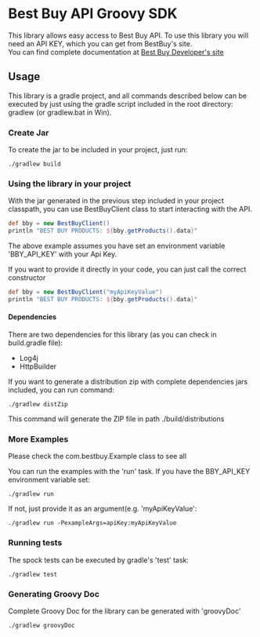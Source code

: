 # Best Buy API Groovy SDK
This library allows easy access to Best Buy API. 
To use this library you will need an API KEY, which you can get from BestBuy's site.  
You can find complete documentation at [Best Buy Developer's site](https://developer.bestbuy.com/documentation)

## Usage
This library is a gradle project, and all commands described below can be executed by just using the gradle script included in the root directory: gradlew (or gradlew.bat in Win).

### Create Jar
To create the jar to be included in your project, just run:

```
./gradlew build
```

### Using the library in your project
With the jar generated in the previous step included in your project classpath, you can use BestBuyClient class to start interacting with the API. 

```groovy
def bby = new BestBuyClient()
println "BEST BUY PRODUCTS: ${bby.getProducts().data}"
```

The above example assumes you have set an environment variable 'BBY_API_KEY' with your Api Key.

If you want to provide it directly in your code, you can just call the correct constructor

```groovy
def bby = new BestBuyClient("myApiKeyValue")
println "BEST BUY PRODUCTS: ${bby.getProducts().data}"
```
#### Dependencies
There are two dependencies for this library (as you can check in build.gradle file):
 - Log4j
 - HttpBuilder 
 
If you want to generate a distribution zip with complete dependencies jars included, you can run command: 

```
./gradlew distZip
```

This command will generate the ZIP file in path ./build/distributions
    
### More Examples
Please check the com.bestbuy.Example class to see all

You can run the examples with the 'run' task. If you have the BBY_API_KEY environment variable set:

```
./gradlew run 
```

If not, just provide it as an argument(e.g. 'myApiKeyValue':

```
./gradlew run -PexampleArgs=apiKey:myApiKeyValue
```
 
### Running tests
The spock tests can be executed by gradle's 'test' task:

```
./gradlew test
```

### Generating Groovy Doc
Complete Groovy Doc for the library can be generated with 'groovyDoc' 

```
./gradlew groovyDoc
```
